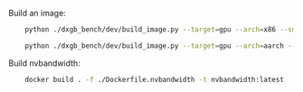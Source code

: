 Build an image:

``` sh
	python ./dxgb_bench/dev/build_image.py --target=gpu --arch=x86 --sm=89
```

``` sh
	python ./dxgb_bench/dev/build_image.py --target=gpu --arch=aarch --sm=90a
```

Build nvbandwidth:
``` sh
    docker build . -f ./Dockerfile.nvbandwidth -t nvbandwidth:latest
```
